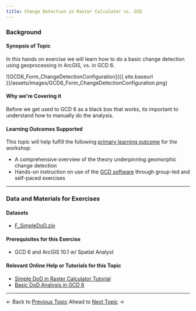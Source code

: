 ```yaml
---
title: Change Detection in Raster Calculator vs. GCD
---
```


### Background

#### Synopsis of Topic

In this hands on exercise we will learn how to do a basic change detection using geoprocessing in ArcGIS, vs. in GCD 6. 

![GCD6_Form_ChangeDetectionConfiguration]({{ site.baseurl }}/assets/images/GCD6_Form_ChangeDetectionConfiguration.png)

#### Why we're Covering it

Before we get used to GCD 6 as a black box that works, its important to understand how to manually do the analysis.

#### Learning Outcomes Supported

This topic will help fulfill the following [primary learning outcome](http://gcdworkshop.joewheaton.org/syllabus/primary-learning-outcomes) for the workshop:

- A comprehensive overview of the theory underpinning geomorphic change detection
- Hands-on instruction on use of the [GCD software](http://www.joewheaton.org/Home/research/software/GCD) through group-led and self-paced exercises

------

### Data and Materials for Exercises

#### Datasets

- [F_SimpleDoD.zip](http://etal.usu.edu/GCD/Workshop/2014_ANZGG/Excercises/F_SimpleDoD.zip)

#### Prerequisites for this Exercise

- GCD 6 and ArcGIS 10.1 w/ Spatial Analyst

#### Relevant Online Help or Tutorials for this Topic

- [Simple DoD in Raster Calculator Tutorial](http://gcd6help.joewheaton.org/tutorials--how-to/ii-simple-dod-in-raster-calculator)
- [Basic DoD Analysis in GCD 6](http://gcd6help.joewheaton.org/tutorials--how-to/iv-basic-dod-analysis-in-gcd)

------

← Back to [Previous Topic](http://gcdworkshop.joewheaton.org/workshop-topics/versions/2-day-workshop/anzgg-workshop-topics/1-surveying-principles-change-detection/e-traditional-approaches-to-change-detection)                Ahead to [Next Topic](http://gcdworkshop.joewheaton.org/workshop-topics/versions/2-day-workshop/anzgg-workshop-topics/1-surveying-principles-change-detection/g-introduction-to-gcd-software) →